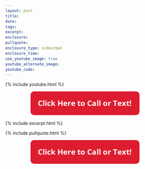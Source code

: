 ```yaml
---
layout: post
title:
date: 
tags:
excerpt:
enclosure:
pullquote:
enclosure_type: video/mp4
enclosure_time:
use_youtube_image: true
youtube_alternate_image:
youtube_code:
---
```


{% include youtube.html %}

<center><a href="tel:6306382600"><img src="uploads/Button - 345.png" width="345" height="75" /></a></center>

{% include excerpt.html %}

{% include pullquote.html %}

<center><a href="tel:6306382600"><img src="uploads/Button - 345.png" width="345" height="75" /></a></center>
